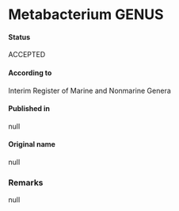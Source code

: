 # Metabacterium GENUS

#### Status
ACCEPTED

#### According to
Interim Register of Marine and Nonmarine Genera

#### Published in
null

#### Original name
null

### Remarks
null